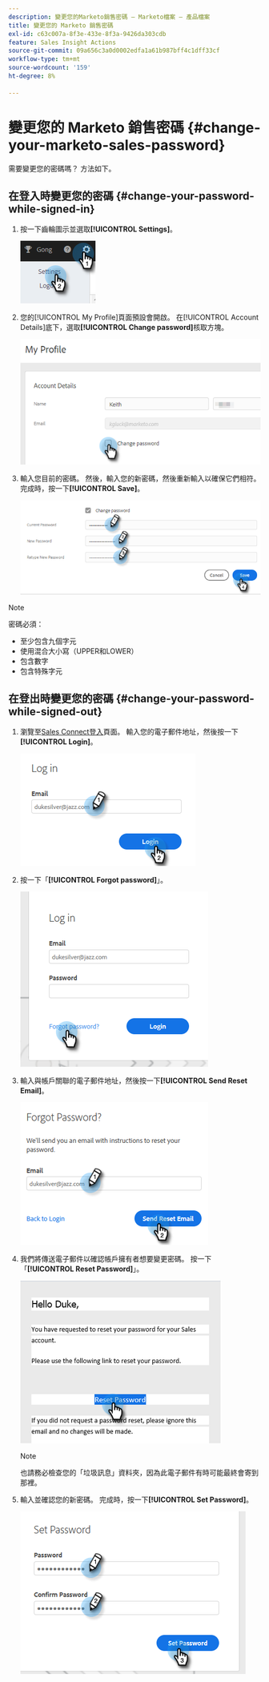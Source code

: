 ```yaml
---
description: 變更您的Marketo銷售密碼 — Marketo檔案 — 產品檔案
title: 變更您的 Marketo 銷售密碼
exl-id: c63c007a-8f3e-433e-8f3a-9426da303cdb
feature: Sales Insight Actions
source-git-commit: 09a656c3a0d0002edfa1a61b987bff4c1dff33cf
workflow-type: tm+mt
source-wordcount: '159'
ht-degree: 8%

---
```


# 變更您的 Marketo 銷售密碼 {#change-your-marketo-sales-password}

需要變更您的密碼嗎？ 方法如下。

## 在登入時變更您的密碼 {#change-your-password-while-signed-in}

1. 按一下齒輪圖示並選取&#x200B;**[!UICONTROL Settings]**。

   ![](assets/change-your-marketo-sales-password-1.png)

1. 您的[!UICONTROL My Profile]頁面預設會開啟。 在[!UICONTROL Account Details]底下，選取&#x200B;**[!UICONTROL Change password]**&#x200B;核取方塊。

   ![](assets/change-your-marketo-sales-password-2.png)

1. 輸入您目前的密碼。 然後，輸入您的新密碼，然後重新輸入以確保它們相符。 完成時，按一下&#x200B;**[!UICONTROL Save]**。

   ![](assets/change-your-marketo-sales-password-3.png)

>[!NOTE]
>
>密碼必須：
>
>* 至少包含九個字元
>* 使用混合大小寫（UPPER和LOWER）
>* 包含數字
>* 包含特殊字元

## 在登出時變更您的密碼 {#change-your-password-while-signed-out}

1. 瀏覽至[Sales Connect登入](https://toutapp.com/login)頁面。 輸入您的電子郵件地址，然後按一下&#x200B;**[!UICONTROL Login]**。

   ![](assets/change-your-marketo-sales-password-4.png)

1. 按一下「**[!UICONTROL Forgot password]**」。

   ![](assets/change-your-marketo-sales-password-5.png)

1. 輸入與帳戶關聯的電子郵件地址，然後按一下&#x200B;**[!UICONTROL Send Reset Email]**。

   ![](assets/change-your-marketo-sales-password-6.png)

1. 我們將傳送電子郵件以確認帳戶擁有者想要變更密碼。 按一下「**[!UICONTROL Reset Password]**」。

   ![](assets/change-your-marketo-sales-password-7.png)

   >[!NOTE]
   >
   >也請務必檢查您的「垃圾訊息」資料夾，因為此電子郵件有時可能最終會寄到那裡。

1. 輸入並確認您的新密碼。 完成時，按一下&#x200B;**[!UICONTROL Set Password]**。

   ![](assets/change-your-marketo-sales-password-8.png)
